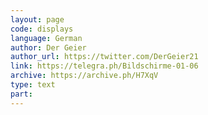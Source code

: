 ```yaml
---
layout: page
code: displays
language: German
author: Der Geier
author_url: https://twitter.com/DerGeier21
link: https://telegra.ph/Bildschirme-01-06
archive: https://archive.ph/H7XqV
type: text
part: 
---
```

